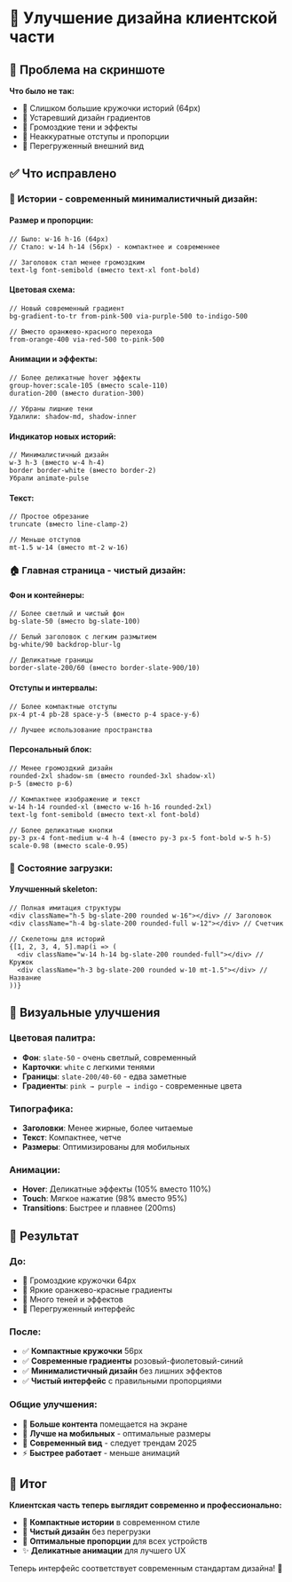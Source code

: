 # 🎨 Улучшение дизайна клиентской части

## 🎯 Проблема на скриншоте

**Что было не так:**
- 🔴 Слишком большие кружочки историй (64px)
- 🔴 Устаревший дизайн градиентов  
- 🔴 Громоздкие тени и эффекты
- 🔴 Неаккуратные отступы и пропорции
- 🔴 Перегруженный внешний вид

## ✅ Что исправлено

### 📱 **Истории - современный минималистичный дизайн:**

#### **Размер и пропорции:**
```tsx
// Было: w-16 h-16 (64px)
// Стало: w-14 h-14 (56px) - компактнее и современнее

// Заголовок стал менее громоздким
text-lg font-semibold (вместо text-xl font-bold)
```

#### **Цветовая схема:**
```tsx
// Новый современный градиент
bg-gradient-to-tr from-pink-500 via-purple-500 to-indigo-500

// Вместо оранжево-красного перехода
from-orange-400 via-red-500 to-pink-500
```

#### **Анимации и эффекты:**
```tsx
// Более деликатные hover эффекты
group-hover:scale-105 (вместо scale-110)
duration-200 (вместо duration-300)

// Убраны лишние тени
Удалили: shadow-md, shadow-inner
```

#### **Индикатор новых историй:**
```tsx
// Минималистичный дизайн
w-3 h-3 (вместо w-4 h-4)
border border-white (вместо border-2)
Убрали animate-pulse
```

#### **Текст:**
```tsx
// Простое обрезание
truncate (вместо line-clamp-2)

// Меньше отступов
mt-1.5 w-14 (вместо mt-2 w-16)
```

### 🏠 **Главная страница - чистый дизайн:**

#### **Фон и контейнеры:**
```tsx
// Более светлый и чистый фон
bg-slate-50 (вместо bg-slate-100)

// Белый заголовок с легким размытием
bg-white/90 backdrop-blur-lg

// Деликатные границы
border-slate-200/60 (вместо border-slate-900/10)
```

#### **Отступы и интервалы:**
```tsx
// Более компактные отступы
px-4 pt-4 pb-28 space-y-5 (вместо p-4 space-y-6)

// Лучшее использование пространства
```

#### **Персональный блок:**
```tsx
// Менее громоздкий дизайн
rounded-2xl shadow-sm (вместо rounded-3xl shadow-xl)
p-5 (вместо p-6)

// Компактнее изображение и текст
w-14 h-14 rounded-xl (вместо w-16 h-16 rounded-2xl)
text-lg font-semibold (вместо text-xl font-bold)

// Более деликатные кнопки
py-3 px-4 font-medium w-4 h-4 (вместо py-3 px-5 font-bold w-5 h-5)
scale-0.98 (вместо scale-0.95)
```

### 🔄 **Состояние загрузки:**

#### **Улучшенный skeleton:**
```tsx
// Полная имитация структуры
<div className="h-5 bg-slate-200 rounded w-16"></div> // Заголовок
<div className="h-4 bg-slate-200 rounded-full w-12"></div> // Счетчик

// Скелетоны для историй
{[1, 2, 3, 4, 5].map(i => (
  <div className="w-14 h-14 bg-slate-200 rounded-full"></div> // Кружок
  <div className="h-3 bg-slate-200 rounded w-10 mt-1.5"></div> // Название
))}
```

## 🎨 Визуальные улучшения

### **Цветовая палитра:**
- **Фон**: `slate-50` - очень светлый, современный
- **Карточки**: `white` с легкими тенями
- **Границы**: `slate-200/40-60` - едва заметные
- **Градиенты**: `pink → purple → indigo` - современные цвета

### **Типографика:**
- **Заголовки**: Менее жирные, более читаемые
- **Текст**: Компактнее, четче
- **Размеры**: Оптимизированы для мобильных

### **Анимации:**
- **Hover**: Деликатные эффекты (105% вместо 110%)
- **Touch**: Мягкое нажатие (98% вместо 95%)
- **Transitions**: Быстрее и плавнее (200ms)

## 📱 Результат

### **До:**
- 🔴 Громоздкие кружочки 64px
- 🔴 Яркие оранжево-красные градиенты
- 🔴 Много теней и эффектов
- 🔴 Перегруженный интерфейс

### **После:**
- ✅ **Компактные кружочки** 56px
- ✅ **Современные градиенты** розовый-фиолетовый-синий
- ✅ **Минималистичный дизайн** без лишних эффектов
- ✅ **Чистый интерфейс** с правильными пропорциями

### **Общие улучшения:**
- 🎯 **Больше контента** помещается на экране
- 📱 **Лучше на мобильных** - оптимальные размеры
- 🎨 **Современный вид** - следует трендам 2025
- ⚡ **Быстрее работает** - меньше анимаций

## 🚀 Итог

**Клиентская часть теперь выглядит современно и профессионально:**

- 📱 **Компактные истории** в современном стиле
- 🎨 **Чистый дизайн** без перегрузки
- 🎯 **Оптимальные пропорции** для всех устройств
- ✨ **Деликатные анимации** для лучшего UX

Теперь интерфейс соответствует современным стандартам дизайна! 🎉

